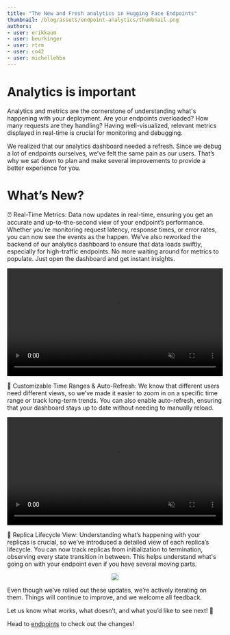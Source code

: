 ```yaml
---
title: "The New and Fresh analytics in Hugging Face Endpoints" 
thumbnail: /blog/assets/endpoint-analytics/thumbnail.png
authors:
- user: erikkaum
- user: beurkinger
- user: rtrm
- user: co42
- user: michellehbn
---
```


# Analytics is important

Analytics and metrics are the cornerstone of understanding what's happening with your deployment. Are your endpoints overloaded? How many requests are they handling? Having well-visualized, relevant metrics displayed in real-time is crucial for monitoring and debugging.

We realized that our analytics dashboard needed a refresh. Since we debug a lot of endpoints ourselves, we’ve felt the same pain as our users. That’s why we sat down to plan and make several improvements to provide a better experience for you.

# What’s New?

⏰ Real-Time Metrics: Data now updates in real-time, ensuring you get an accurate and up-to-the-second view of your endpoint’s performance. Whether you’re monitoring request latency, response times, or error rates, you can now see the events as the happen. We’ve also reworked the backend of our analytics dashboard to ensure that data loads swiftly, especially for high-traffic endpoints. No more waiting around for metrics to populate. Just open the dashboard and get instant insights.

<p align="center">
  <video width="100%" autoplay loop muted playsinline>
    <source src="https://huggingface.co/datasets/huggingface/documentation-images/resolve/main/blog/endpoint-analytics/send_request.mp4" type="video/mp4">
    Your browser does not support the video tag.
  </video>
</p>

🔬 Customizable Time Ranges & Auto-Refresh: We know that different users need different views, so we’ve made it easier to zoom in on a specific time range or track long-term trends. You can also enable auto-refresh, ensuring that your dashboard stays up to date without needing to manually reload.

<p align="center">
  <video width="100%" autoplay loop muted playsinline>
    <source src="https://huggingface.co/datasets/huggingface/documentation-images/resolve/main/blog/endpoint-analytics/custom_time_zoom.mp4" type="video/mp4">
    Your browser does not support the video tag.
  </video>
</p>

🔄 Replica Lifecycle View: Understanding what’s happening with your replicas is crucial, so we’ve introduced a detailed view of each replica’s lifecycle. You can now track replicas from initialization to termination, observing every state transition in between. This helps understand what's going on with your endpoint even if you have several moving parts.

<p align="center">
  <img src="https://huggingface.co/datasets/huggingface/documentation-images/resolve/main/blog/endpoint-analytics/replica_status.png"><br>
</p>

Even though we’ve rolled out these updates, we’re actively iterating on them. Things will continue to improve, and we welcome all feedback.

Let us know what works, what doesn’t, and what you’d like to see next! 🙌

Head to [endpoints](https://endpoints.huggingface.co) to check out the changes!